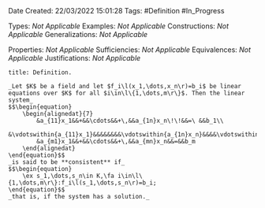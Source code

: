 <br />
<br />

Date Created: 22/03/2022 15:01:28
Tags: #Definition #In_Progress

Types: _Not Applicable_
Examples: _Not Applicable_
Constructions: _Not Applicable_
Generalizations: _Not Applicable_

Properties: _Not Applicable_
Sufficiencies: _Not Applicable_
Equivalences: _Not Applicable_
Justifications: _Not Applicable_

``` ad-Definition
title: Definition.

_Let $K$ be a field and let $f_i\l(x_1,\dots,x_n\r)=b_i$ be linear equations over $K$ for all $i\in\l\{1,\dots,m\r\}$. Then the linear system_
$$\begin{equation}
    \begin{alignedat}{7}
        &a_{11}x_1&&+&&\cdots&&+\,&&a_{1n}x_n\!\!&&=\ &&b_1\\
        &\vdotswithin{a_{11}x_1}&&&&&&&&\vdotswithin{a_{1n}x_n}&&&&\vdotswithin{b_1}\\
        &a_{m1}x_1&&+&&\cdots&&+\,&&a_{mn}x_n&&=&&b_m
    \end{alignedat}
\end{equation}$$
_is said to be **consistent** if_
$$\begin{equation}
    \ex s_1,\dots,s_n\in K,\fa i\in\l\{1,\dots,m\r\}:f_i\l(s_1,\dots,s_n\r)=b_i;
\end{equation}$$
_that is, if the system has a solution._

```
